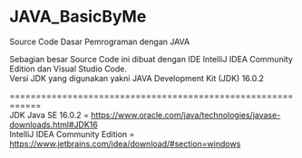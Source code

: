# JAVA_BasicByMe
Source Code Dasar Pemrograman dengan JAVA

Sebagian besar Source Code ini dibuat dengan IDE IntelliJ IDEA Community Edition dan Visual Studio Code. <br />
Versi JDK yang digunakan yakni JAVA Development Kit (JDK) 16.0.2 <br />

============================================================ <br />
JDK Java SE 16.0.2 = https://www.oracle.com/java/technologies/javase-downloads.html#JDK16 <br />
IntelliJ IDEA Community Edition = https://www.jetbrains.com/idea/download/#section=windows
